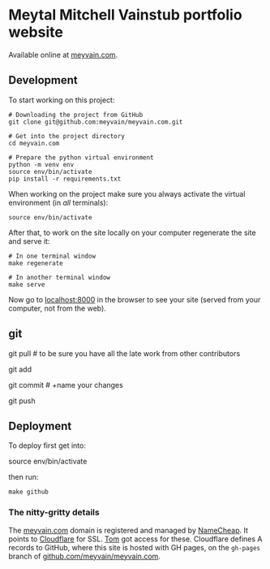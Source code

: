 # Meytal Mitchell Vainstub portfolio website

Available online at [meyvain.com](https://meyvain.com/).

## Development

To start working on this project:

    # Downloading the project from GitHub
    git clone git@github.com:meyvain/meyvain.com.git

    # Get into the project directory
    cd meyvain.com

    # Prepare the python virtual environment
    python -m venv env
    source env/bin/activate
    pip install -r requirements.txt

When working on the project make sure you always activate the virtual environment (in *all* terminals):

    source env/bin/activate

After that, to work on the site locally on your computer regenerate the site and serve it:

    # In one terminal window
    make regenerate

    # In another terminal window
    make serve

Now go to [localhost:8000](http://localhost:8000) in the browser to see your site (served from your computer, not from the web).

## git

git pull # to be sure you have all the late work from other contributors

git add

git commit   # +name your changes

git push   

## Deployment

To deploy first get into:

source env/bin/activate


then run:

    make github

### The nitty-gritty details

The [meyvain.com](https://mayvain.com) domain is registered and managed by [NameCheap](https://www.namecheap.com/).
It points to [Cloudflare](https://cloudflare.com/) for SSL. [Tom](https://github.com/nagasak45) got access for these. Cloudflare defines A records to GitHub, where this site is hosted with GH pages, on the `gh-pages` branch of [github.com/meyvain/meyvain.com](https://github.com/meyvain/meyvain.com).
